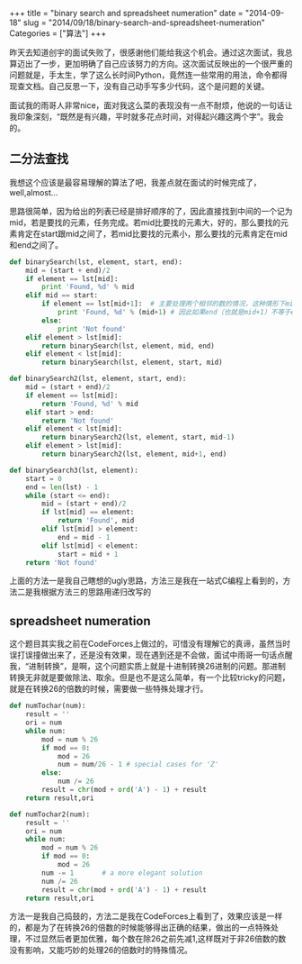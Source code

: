 +++
title = "binary search and spreadsheet numeration"
date = "2014-09-18"
slug = "2014/09/18/binary-search-and-spreadsheet-numeration"
Categories = ["算法"]
+++

昨天去知道创宇的面试失败了，很感谢他们能给我这个机会。通过这次面试，我总算迈出了一步，更加明确了自己应该努力的方向。这次面试反映出的一个很严重的问题就是，手太生，学了这么长时间Python，竟然连一些常用的用法，命令都得现查文档。自己反思一下，没有自己动手写多少代码，这个是问题的关键。   

面试我的雨哥人非常nice，面对我这么菜的表现没有一点不耐烦，他说的一句话让我印象深刻，“既然是有兴趣，平时就多花点时间，对得起兴趣这两个字”。我会的。

## 二分法查找
我想这个应该是最容易理解的算法了吧，我差点就在面试的时候完成了，well,almost...

思路很简单，因为给出的列表已经是排好顺序的了，因此直接找到中间的一个记为mid，若是要找的元素，任务完成。若mid比要找的元素大，好的，那么要找的元素肯定在start跟mid之间了，若mid比要找的元素小，那么要找的元素肯定在mid和end之间了。

```python binary-search
def binarySearch(lst, element, start, end):
    mid = (start + end)/2 
    if element == lst[mid]:
        print 'Found, %d' % mid 
    elif mid == start:
        if element == lst[mid+1]:  # 主要处理两个相邻的数的情况，这种情形下mid必然等于start
            print 'Found, %d' % (mid+1) # 因此如果end（也就是mid+1）不等于element的话，则没找到
        else:
            print 'Not found'
    elif element > lst[mid]:
        return binarySearch(lst, element, mid, end)
    elif element < lst[mid]:
        return binarySearch(lst, element, start, mid)

def binarySearch2(lst, element, start, end):
    mid = (start + end)/2
    if element == lst[mid]:
        return 'Found, %d' % mid 
    elif start > end:
        return 'Not found'
    elif element < lst[mid]:
        return binarySearch2(lst, element, start, mid-1)
    elif element > lst[mid]:
        return binarySearch2(lst, element, mid+1, end)

def binarySearch3(lst, element):
    start = 0 
    end = len(lst) - 1
    while (start <= end):
        mid = (start + end)/2
        if lst[mid] == element:
            return 'Found', mid
        elif lst[mid] > element:
            end = mid - 1
        elif lst[mid] < element:
            start = mid + 1
    return 'Not found'
```


上面的方法一是我自己瞎想的ugly思路，方法三是我在一站式C编程上看到的，方法二是我根据方法三的思路用递归改写的

## spreadsheet numeration
这个题目其实我之前在CodeForces上做过的，可惜没有理解它的真谛，虽然当时误打误撞做出来了，还是没有效果，现在遇到还是不会做，面试中雨哥一句话点醒我，“进制转换”，是啊，这个问题实质上就是十进制转换26进制的问题。那进制转换无非就是要做除法、取余。但是也不是这么简单，有一个比较tricky的问题，就是在转换26的倍数的时候，需要做一些特殊处理才行。

```python spreadsheet-numeration
def numTochar(num):
    result = ''
    ori = num 
    while num:
        mod = num % 26
        if mod == 0:
            mod = 26
            num = num/26 - 1 # special cases for 'Z' 
        else:
            num /= 26
        result = chr(mod + ord('A') - 1) + result
    return result,ori

def numTochar2(num):
    result = ''
    ori = num 
    while num:
        mod = num % 26
        if mod == 0:
            mod = 26
        num -= 1       # a more elegant solution
        num /= 26
        result = chr(mod + ord('A') - 1) + result
    return result,ori
```

方法一是我自己捣鼓的，方法二是我在CodeForces上看到了，效果应该是一样的，都是为了在转换26的倍数的时候能够得出正确的结果，做出的一点特殊处理，不过显然后者更加优雅，每个数在除26之前先减1,这样既对于非26倍数的数没有影响，又能巧妙的处理26的倍数时的特殊情况。
